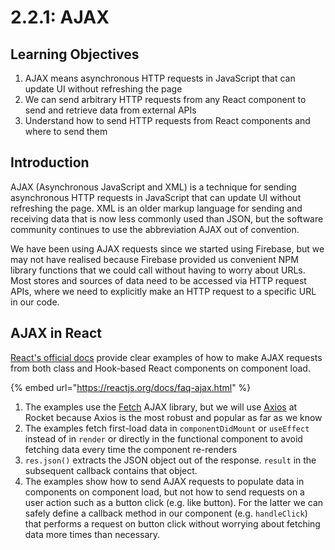 # 2.2.1: AJAX

## Learning Objectives

1. AJAX means asynchronous HTTP requests in JavaScript that can update UI without refreshing the page
2. We can send arbitrary HTTP requests from any React component to send and retrieve data from external APIs
3. Understand how to send HTTP requests from React components and where to send them

## Introduction

AJAX (Asynchronous JavaScript and XML) is a technique for sending asynchronous HTTP requests in JavaScript that can update UI without refreshing the page. XML is an older markup language for sending and receiving data that is now less commonly used than JSON, but the software community continues to use the abbreviation AJAX out of convention.

We have been using AJAX requests since we started using Firebase, but we may not have realised because Firebase provided us convenient NPM library functions that we could call without having to worry about URLs. Most stores and sources of data need to be accessed via HTTP request APIs, where we need to explicitly make an HTTP request to a specific URL in our code.

## AJAX in React

[React's official docs](https://reactjs.org/docs/faq-ajax.html) provide clear examples of how to make AJAX requests from both class and Hook-based React components on component load.

{% embed url="https://reactjs.org/docs/faq-ajax.html" %}

1. The examples use the [Fetch](https://developer.mozilla.org/en-US/docs/Web/API/Fetch_API) AJAX library, but we will use [Axios](https://axios-http.com/docs/intro) at Rocket because Axios is the most robust and popular as far as we know
2. The examples fetch first-load data in `componentDidMount` or `useEffect` instead of in `render` or directly in the functional component to avoid fetching data every time the component re-renders
3. `res.json()` extracts the JSON object out of the response. `result` in the subsequent callback contains that object.
4. The examples show how to send AJAX requests to populate data in components on component load, but not how to send requests on a user action such as a button click (e.g. like button). For the latter we can safely define a callback method in our component (e.g. `handleClick`) that performs a request on button click without worrying about fetching data more times than necessary.
